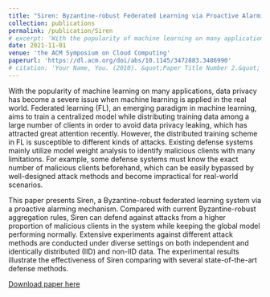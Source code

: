 ```yaml
---
title: "Siren: Byzantine-robust Federated Learning via Proactive Alarming"
collection: publications
permalink: /publication/Siren
# excerpt: 'With the popularity of machine learning on many applications, data privacy has become a severe issue when machine learning is applied in the real world. Federated learning (FL), an emerging paradigm in machine learning, aims to train a centralized model while distributing training data among a large number of clients in order to avoid data privacy leaking, which has attracted great attention recently. However, the distributed training scheme in FL is susceptible to different kinds of attacks. Existing defense systems mainly utilize model weight analysis to identify malicious clients with many limitations. For example, some defense systems must know the exact number of malicious clients beforehand, which can be easily bypassed by well-designed attack methods and become impractical for real-world scenarios ...'
date: 2021-11-01
venue: 'the ACM Symposium on Cloud Computing'
paperurl: 'https://dl.acm.org/doi/abs/10.1145/3472883.3486990'
# citation: 'Your Name, You. (2010). &quot;Paper Title Number 2.&quot; <i>Journal 1</i>. 1(2).'
---
```

With the popularity of machine learning on many applications, data privacy has become a severe issue when machine learning is applied in the real world. Federated learning (FL), an emerging paradigm in machine learning, aims to train a centralized model while distributing training data among a large number of clients in order to avoid data privacy leaking, which has attracted great attention recently. However, the distributed training scheme in FL is susceptible to different kinds of attacks. Existing defense systems mainly utilize model weight analysis to identify malicious clients with many limitations. For example, some defense systems must know the exact number of malicious clients beforehand, which can be easily bypassed by well-designed attack methods and become impractical for real-world scenarios.

This paper presents Siren, a Byzantine-robust federated learning system via a proactive alarming mechanism. Compared with current Byzantine-robust aggregation rules, Siren can defend against attacks from a higher proportion of malicious clients in the system while keeping the global model performing normally. Extensive experiments against different attack methods are conducted under diverse settings on both independent and identically distributed (IID) and non-IID data. The experimental results illustrate the effectiveness of Siren comparing with several state-of-the-art defense methods.

[Download paper here](https://dl.acm.org/doi/pdf/10.1145/3472883.3486990?casa_token=nXd8gc3VjSMAAAAA:mEcPNuaLTiiLponIsuK7P3JCDxKgt1cb_tZlAati74SWcmyvJGZmvVzBZvVchAk6g-j_XSeFn9KxxQ)

<!-- Recommended citation:
'''
@inproceedings{guo2021siren,
  title={Siren: Byzantine-robust Federated Learning via Proactive Alarming},
  author={Guo, Hanxi and Wang, Hao and Song, Tao and Hua, Yang and Lv, Zhangcheng and Jin, Xiulang and Xue, Zhengui and Ma, Ruhui and Guan, Haibing},
  booktitle={Proceedings of the ACM Symposium on Cloud Computing},
  pages={47--60},
  year={2021}
}
''' -->